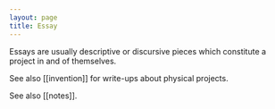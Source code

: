 ```yaml
---
layout: page
title: Essay
---
```


Essays are usually descriptive or discursive pieces which constitute a project in and of themselves.

See also [[invention]] for write-ups about physical projects.

See also [[notes]].
